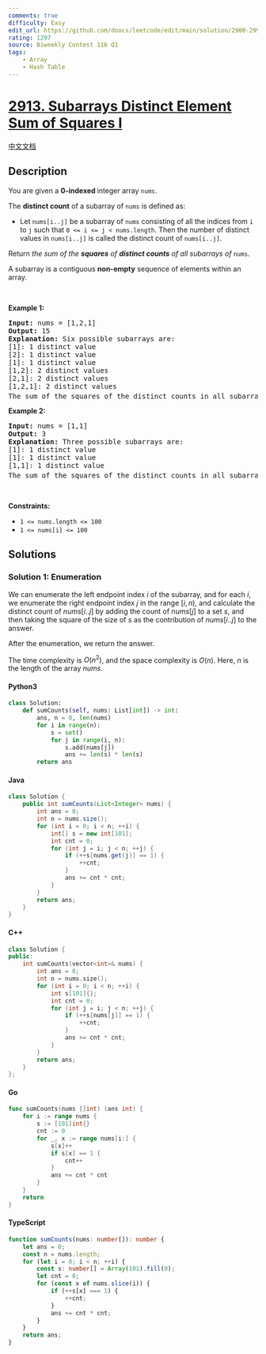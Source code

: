 ```yaml
---
comments: true
difficulty: Easy
edit_url: https://github.com/doocs/leetcode/edit/main/solution/2900-2999/2913.Subarrays%20Distinct%20Element%20Sum%20of%20Squares%20I/README_EN.md
rating: 1297
source: Biweekly Contest 116 Q1
tags:
    - Array
    - Hash Table
---
```


<!-- problem:start -->

# [2913. Subarrays Distinct Element Sum of Squares I](https://leetcode.com/problems/subarrays-distinct-element-sum-of-squares-i)

[中文文档](/solution/2900-2999/2913.Subarrays%20Distinct%20Element%20Sum%20of%20Squares%20I/README.md)

## Description

<!-- description:start -->

<p>You are given a <strong>0-indexed </strong>integer array <code>nums</code>.</p>

<p>The <strong>distinct count</strong> of a subarray of <code>nums</code> is defined as:</p>

<ul>
	<li>Let <code>nums[i..j]</code> be a subarray of <code>nums</code> consisting of all the indices from <code>i</code> to <code>j</code> such that <code>0 &lt;= i &lt;= j &lt; nums.length</code>. Then the number of distinct values in <code>nums[i..j]</code> is called the distinct count of <code>nums[i..j]</code>.</li>
</ul>

<p>Return <em>the sum of the <strong>squares</strong> of <strong>distinct counts</strong> of all subarrays of </em><code>nums</code>.</p>

<p>A subarray is a contiguous <strong>non-empty</strong> sequence of elements within an array.</p>

<p>&nbsp;</p>
<p><strong class="example">Example 1:</strong></p>

<pre>
<strong>Input:</strong> nums = [1,2,1]
<strong>Output:</strong> 15
<strong>Explanation:</strong> Six possible subarrays are:
[1]: 1 distinct value
[2]: 1 distinct value
[1]: 1 distinct value
[1,2]: 2 distinct values
[2,1]: 2 distinct values
[1,2,1]: 2 distinct values
The sum of the squares of the distinct counts in all subarrays is equal to 1<sup>2</sup> + 1<sup>2</sup> + 1<sup>2</sup> + 2<sup>2</sup> + 2<sup>2</sup> + 2<sup>2</sup> = 15.
</pre>

<p><strong class="example">Example 2:</strong></p>

<pre>
<strong>Input:</strong> nums = [1,1]
<strong>Output:</strong> 3
<strong>Explanation:</strong> Three possible subarrays are:
[1]: 1 distinct value
[1]: 1 distinct value
[1,1]: 1 distinct value
The sum of the squares of the distinct counts in all subarrays is equal to 1<sup>2</sup> + 1<sup>2</sup> + 1<sup>2</sup> = 3.</pre>

<p>&nbsp;</p>
<p><strong>Constraints:</strong></p>

<ul>
	<li><code>1 &lt;= nums.length &lt;= 100</code></li>
	<li><code>1 &lt;= nums[i] &lt;= 100</code></li>
</ul>

<!-- description:end -->

## Solutions

<!-- solution:start -->

### Solution 1: Enumeration

We can enumerate the left endpoint index $i$ of the subarray, and for each $i$, we enumerate the right endpoint index $j$ in the range $[i, n)$, and calculate the distinct count of $nums[i..j]$ by adding the count of $nums[j]$ to a set $s$, and then taking the square of the size of $s$ as the contribution of $nums[i..j]$ to the answer.

After the enumeration, we return the answer.

The time complexity is $O(n^2)$, and the space complexity is $O(n)$. Here, $n$ is the length of the array $nums$.

<!-- tabs:start -->

#### Python3

```python
class Solution:
    def sumCounts(self, nums: List[int]) -> int:
        ans, n = 0, len(nums)
        for i in range(n):
            s = set()
            for j in range(i, n):
                s.add(nums[j])
                ans += len(s) * len(s)
        return ans
```

#### Java

```java
class Solution {
    public int sumCounts(List<Integer> nums) {
        int ans = 0;
        int n = nums.size();
        for (int i = 0; i < n; ++i) {
            int[] s = new int[101];
            int cnt = 0;
            for (int j = i; j < n; ++j) {
                if (++s[nums.get(j)] == 1) {
                    ++cnt;
                }
                ans += cnt * cnt;
            }
        }
        return ans;
    }
}
```

#### C++

```cpp
class Solution {
public:
    int sumCounts(vector<int>& nums) {
        int ans = 0;
        int n = nums.size();
        for (int i = 0; i < n; ++i) {
            int s[101]{};
            int cnt = 0;
            for (int j = i; j < n; ++j) {
                if (++s[nums[j]] == 1) {
                    ++cnt;
                }
                ans += cnt * cnt;
            }
        }
        return ans;
    }
};
```

#### Go

```go
func sumCounts(nums []int) (ans int) {
	for i := range nums {
		s := [101]int{}
		cnt := 0
		for _, x := range nums[i:] {
			s[x]++
			if s[x] == 1 {
				cnt++
			}
			ans += cnt * cnt
		}
	}
	return
}
```

#### TypeScript

```ts
function sumCounts(nums: number[]): number {
    let ans = 0;
    const n = nums.length;
    for (let i = 0; i < n; ++i) {
        const s: number[] = Array(101).fill(0);
        let cnt = 0;
        for (const x of nums.slice(i)) {
            if (++s[x] === 1) {
                ++cnt;
            }
            ans += cnt * cnt;
        }
    }
    return ans;
}
```

<!-- tabs:end -->

<!-- solution:end -->

<!-- problem:end -->
